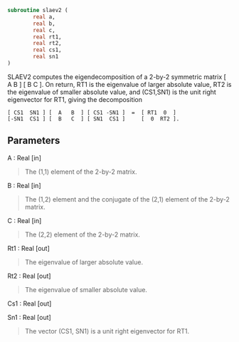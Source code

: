 ```fortran
subroutine slaev2 (
		real a,
		real b,
		real c,
		real rt1,
		real rt2,
		real cs1,
		real sn1
)
```

 SLAEV2 computes the eigendecomposition of a 2-by-2 symmetric matrix
    [  A   B  ]
    [  B   C  ].
 On return, RT1 is the eigenvalue of larger absolute value, RT2 is the
 eigenvalue of smaller absolute value, and (CS1,SN1) is the unit right
 eigenvector for RT1, giving the decomposition

    [ CS1  SN1 ] [  A   B  ] [ CS1 -SN1 ]  =  [ RT1  0  ]
    [-SN1  CS1 ] [  B   C  ] [ SN1  CS1 ]     [  0  RT2 ].

## Parameters
A : Real [in]
> The (1,1) element of the 2-by-2 matrix.

B : Real [in]
> The (1,2) element and the conjugate of the (2,1) element of
> the 2-by-2 matrix.

C : Real [in]
> The (2,2) element of the 2-by-2 matrix.

Rt1 : Real [out]
> The eigenvalue of larger absolute value.

Rt2 : Real [out]
> The eigenvalue of smaller absolute value.

Cs1 : Real [out]

Sn1 : Real [out]
> The vector (CS1, SN1) is a unit right eigenvector for RT1.

